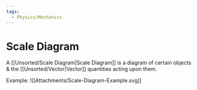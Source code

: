 ```yaml
---
tags:
  - Physics/Mechanics
---
```

# Scale Diagram
A [[Unsorted/Scale Diagram|Scale Diagram]] is a diagram of certain objects & the [[Unsorted/Vector|Vector]] quantities acting upon them.

Example:
![[Attachments/Scale-Diagram-Example.svg]]